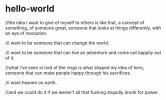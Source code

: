 # hello-world

//the idea i want to give of myself to others is like that, a concept of something, of someone great, someone that looks at things differently, with an eye of revolution.

//i want to be someone that can change the world.

//i want to be someone that can live an adventure and come out happily out of it.

//what i've seen in lord of the rings is what shaped my idea of hero, someone that can make people happy through his sacrifices.

//i want heaven on earth.

//and we could do it if we weren't all that fucking stupidly drunk for power.

